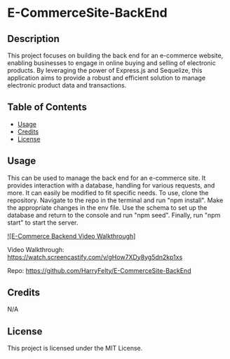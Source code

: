 # E-CommerceSite-BackEnd

## Description

This project focuses on building the back end for an e-commerce website, enabling businesses to engage in online buying and selling of electronic products. By leveraging the power of Express.js and Sequelize, this application aims to provide a robust and efficient solution to manage electronic product data and transactions.

## Table of Contents

- [Usage](#usage)
- [Credits](#credits)
- [License](#license)

## Usage

This can be used to manage the back end for an e-commerce site. It provides interaction with a database, handling for various requests, and more. It can easily be modified to fit specific needs. To use, clone the repository. Navigate to the repo in the terminal and run "npm install". Make the appropriate changes in the env file. Use the schema to set up the database and return to the console and run "npm seed". Finally, run "npm start" to start the server.

[![E-Commerce Backend Video Walkthrough]](https://watch.screencastify.com/v/gHow7XDy8yg5dn2kp1xs)

Video Walkthrough: https://watch.screencastify.com/v/gHow7XDy8yg5dn2kp1xs

Repo: https://github.com/HarryFelty/E-CommerceSite-BackEnd

## Credits

N/A

## License

This project is licensed under the MIT License.

